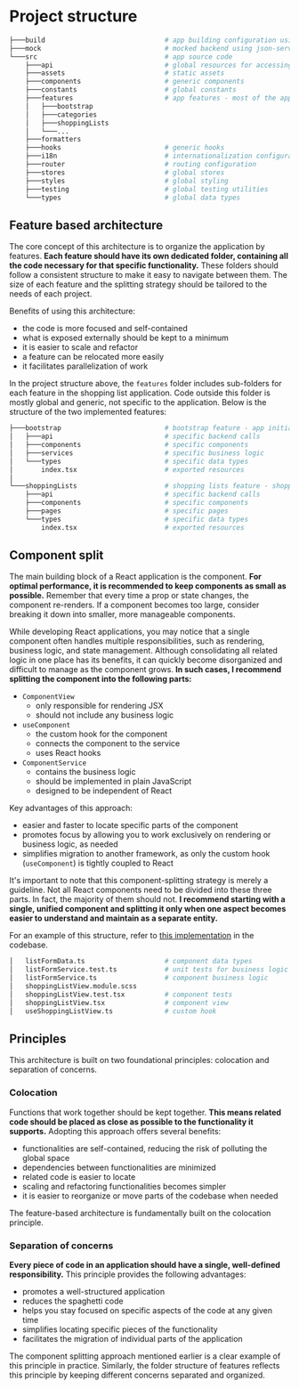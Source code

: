 # Project structure

```sh
├───build                              # app building configuration using Vite
├───mock                               # mocked backend using json-server
└───src                                # app source code
    ├───api                            # global resources for accessing the backend
    ├───assets                         # static assets
    ├───components                     # generic components
    ├───constants                      # global constants
    ├───features                       # app features - most of the application logic
    │   ├───bootstrap
    │   ├───categories
    │   ├───shoppingLists
    │   └───...
    ├───formatters
    ├───hooks                          # generic hooks
    ├───i18n                           # internationalization configuration
    ├───router                         # routing configuration
    ├───stores                         # global stores
    ├───styles                         # global styling
    ├───testing                        # global testing utilities
    └───types                          # global data types
```

## Feature based architecture

The core concept of this architecture is to organize the application by features. **Each feature should have its own dedicated folder, containing all the code necessary for that specific functionality.** These folders should follow a consistent structure to make it easy to navigate between them. The size of each feature and the splitting strategy should be tailored to the needs of each project.

Benefits of using this architecture:

- the code is more focused and self-contained
- what is exposed externally should be kept to a minimum
- it is easier to scale and refactor
- a feature can be relocated more easily
- it facilitates parallelization of work

In the project structure above, the `features` folder includes sub-folders for each feature in the shopping list application. Code outside this folder is mostly global and generic, not specific to the application. Below is the structure of the two implemented features:

```sh
├───bootstrap                          # bootstrap feature - app initialization logic, session management
│   ├───api                            # specific backend calls
│   ├───components                     # specific components
│   ├───services                       # specific business logic
│   └───types                          # specific data types
│       index.tsx                      # exported resources
│
└───shoppingLists                      # shopping lists feature - shopping lists management
    ├───api                            # specific backend calls
    ├───components                     # specific components
    ├───pages                          # specific pages
    └───types                          # specific data types
        index.tsx                      # exported resources
```

## Component split

The main building block of a React application is the component. **For optimal performance, it is recommended to keep components as small as possible.** Remember that every time a prop or state changes, the component re-renders. If a component becomes too large, consider breaking it down into smaller, more manageable components.

While developing React applications, you may notice that a single component often handles multiple responsibilities, such as rendering, business logic, and state management. Although consolidating all related logic in one place has its benefits, it can quickly become disorganized and difficult to manage as the component grows. **In such cases, I recommend splitting the component into the following parts:**

- `ComponentView`
  - only responsible for rendering JSX
  - should not include any business logic
- `useComponent`
  - the custom hook for the component
  - connects the component to the service
  - uses React hooks
- `ComponentService`
  - contains the business logic
  - should be implemented in plain JavaScript
  - designed to be independent of React

Key advantages of this approach:

- easier and faster to locate specific parts of the component
- promotes focus by allowing you to work exclusively on rendering or business logic, as needed
- simplifies migration to another framework, as only the custom hook (`useComponent`) is tightly coupled to React

It's important to note that this component-splitting strategy is merely a guideline. Not all React components need to be divided into these three parts. In fact, the majority of them should not. **I recommend starting with a single, unified component and splitting it only when one aspect becomes easier to understand and maintain as a separate entity.**

For an example of this structure, refer to [this implementation](../src/features/shoppingLists/components/shoppingListView) in the codebase.

```sh
│   listFormData.ts                    # component data types
│   listFormService.test.ts            # unit tests for business logic
│   listFormService.ts                 # component business logic
│   shoppingListView.module.scss
│   shoppingListView.test.tsx          # component tests
│   shoppingListView.tsx               # component view
│   useShoppingListView.ts             # custom hook
```

## Principles

This architecture is built on two foundational principles: colocation and separation of concerns.

### Colocation

Functions that work together should be kept together. **This means related code should be placed as close as possible to the functionality it supports.** Adopting this approach offers several benefits:

- functionalities are self-contained, reducing the risk of polluting the global space
- dependencies between functionalities are minimized
- related code is easier to locate
- scaling and refactoring functionalities becomes simpler
- it is easier to reorganize or move parts of the codebase when needed

The feature-based architecture is fundamentally built on the colocation principle.

### Separation of concerns

**Every piece of code in an application should have a single, well-defined responsibility.** This principle provides the following advantages:

- promotes a well-structured application
- reduces the spaghetti code
- helps you stay focused on specific aspects of the code at any given time
- simplifies locating specific pieces of the functionality
- facilitates the migration of individual parts of the application

The component splitting approach mentioned earlier is a clear example of this principle in practice. Similarly, the folder structure of features reflects this principle by keeping different concerns separated and organized.
